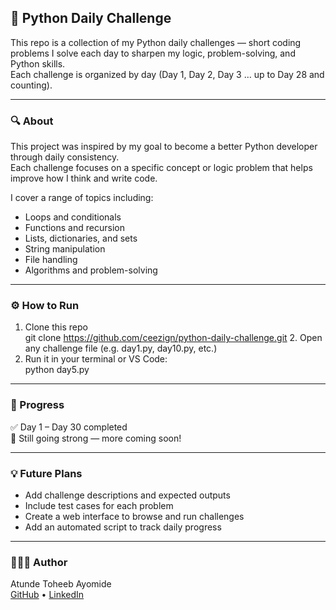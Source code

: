 ## 🐍 Python Daily Challenge

This repo is a collection of my Python daily challenges — short coding problems I solve each day to sharpen my logic, problem-solving, and Python skills.  
Each challenge is organized by day (Day 1, Day 2, Day 3 … up to Day 28 and counting).

---

### 🔍 About
This project was inspired by my goal to become a better Python developer through daily consistency.  
Each challenge focuses on a specific concept or logic problem that helps improve how I think and write code.

I cover a range of topics including:
- Loops and conditionals  
- Functions and recursion  
- Lists, dictionaries, and sets  
- String manipulation  
- File handling  
- Algorithms and problem-solving  

---

### ⚙️ How to Run
1. Clone this repo  
     git clone https://github.com/ceezign/python-daily-challenge.git
   2. Open any challenge file (e.g. day1.py, day10.py, etc.)
3. Run it in your terminal or VS Code:  
     python day5.py
   
---

### 📅 Progress
✅ Day 1 – Day 30 completed  
🚀 Still going strong — more coming soon!

---

### 💡 Future Plans
- Add challenge descriptions and expected outputs  
- Include test cases for each problem  
- Create a web interface to browse and run challenges  
- Add an automated script to track daily progress  

---

### 👨🏽‍💻 Author
Atunde Toheeb Ayomide  
[GitHub](https://github.com/ceezign) • [LinkedIn](https://www.linkedin.com/in/atunde-toheeb-551826313)